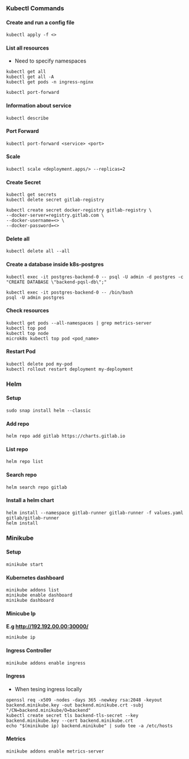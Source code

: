 ### Kubectl Commands

#### Create and run a config file

```
kubectl apply -f <>
```

#### List all resources

- Need to specify namespaces

```
kubectl get all
kubectl get all -A
kubectl get pods -n ingress-nginx
```

```
kubectl port-forward
```

#### Information about service

```
kubectl describe
```

#### Port Forward

```
kubectl port-forward <service> <port>
```

#### Scale

```
kubectl scale <deployment.apps/> --replicas=2
```

#### Create Secret

```
kubectl get secrets
kubectl delete secret gitlab-registry

kubectl create secret docker-registry gitlab-registry \
--docker-server=registry.gitlab.com \
--docker-username=<> \
--docker-password=<>
```

#### Delete all

```
kubectl delete all --all
```

#### Create a database inside k8s-postgres

```
kubectl exec -it postgres-backend-0 -- psql -U admin -d postgres -c "CREATE DATABASE \"backend-pqsl-db\";"

kubectl exec -it postgres-backend-0 -- /bin/bash
psql -U admin postgres
```

#### Check resources

```
kubectl get pods --all-namespaces | grep metrics-server
kubectl top pod
kubectl top node
microk8s kubectl top pod <pod_name>
```

#### Restart Pod

```
kubectl delete pod my-pod
kubectl rollout restart deployment my-deployment
```

### Helm

#### Setup

```
sudo snap install helm --classic
```

#### Add repo

```
helm repo add gitlab https://charts.gitlab.io
```

#### List repo

```
helm repo list
```

#### Search repo

```
helm search repo gitlab
```

#### Install a helm chart

```
helm install --namespace gitlab-runner gitlab-runner -f values.yaml gitlab/gitlab-runner
helm install
```

### Minikube

#### Setup

```
minikube start
```

#### Kubernetes dashboard

```
minikube addons list
minikube enable dashboard
minikube dashboard
```

#### Minicube Ip

**E.g http://192.192.00.00:30000/**

```
minikube ip
```

#### Ingress Controller

```
minikube addons enable ingress
```

#### Ingress

- When tesing ingress locally

```
openssl req -x509 -nodes -days 365 -newkey rsa:2048 -keyout backend.minikube.key -out backend.minikube.crt -subj "/CN=backend.minikube/O=backend"
kubectl create secret tls backend-tls-secret --key backend.minikube.key --cert backend.minikube.crt
echo "$(minikube ip) backend.minikube" | sudo tee -a /etc/hosts
```

#### Metrics

```
minikube addons enable metrics-server
```


